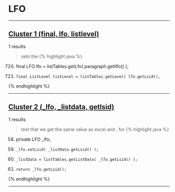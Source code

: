 # LFO

***

## [Cluster 1 (final, lfo, listlevel)](./1)
1 results
> sets the 
{% highlight java %}
720. final LFO lfo = listTables.getLfo( paragraph.getIlfo() );
728.     final ListLevel listLevel = listTables.getLevel( lfo.getLsid(),
{% endhighlight %}

***

## [Cluster 2 (_lfo, _listdata, getlsid)](./2)
1 results
> test that we get the same value as excel and , for 
{% highlight java %}
58. private LFO _lfo;
78.     _lfo.setLsid( _listData.getLsid() );
111.     _listData = listTables.getListData( _lfo.getLsid() );
134.     return _lfo.getLsid();
{% endhighlight %}

***

